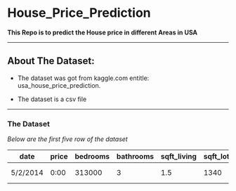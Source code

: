 # House_Price_Prediction
__This Repo is to predict the House price in different Areas in USA__

---

## About The Dataset:
- The dataset was got from kaggle.com entitle: usa_house_price_prediction.

- The dataset is a csv file

---

### The Dataset
_Below are the first five row of the dataset_

| date| price| bedrooms| bathrooms | sqft_living | sqft_lot | floors | waterfront| view| condition|sqft_above|sqft_basement|yr_built|yr_renovated|street|city|statezip|country|
|---------|------|---------|-----------|-------------|-----------|-------|-----------|-----|--------|--------|---------|--------|--------|----------|--------|-------|------|
|5/2/2014| 0:00|313000|3|1.5|1340|7912|1.5|0|0|3|1340|0|1955|2005|18810 |Densmore Ave N|Shoreline|WA| 98133|USA|




